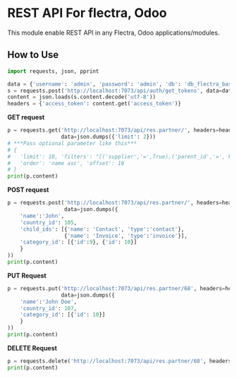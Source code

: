# REST API For flectra, Odoo

This module enable REST API in any Flectra, Odoo applications/modules.


## How to Use


```python
import requests, json, pprint

data = {'username': 'admin', 'password': 'admin', 'db': 'db_flectra_base'}
s = requests.post('http://localhost:7073/api/auth/get_tokens', data=data)
content = json.loads(s.content.decode('utf-8'))
headers = {'access_token': content.get('access_token')}
```

**GET request**
```python
p = requests.get('http://localhost:7073/api/res.partner/', headers=headers,
                 data=json.dumps({'limit': 2}))
# ***Pass optional parameter like this***
# {
#   'limit': 10, 'filters': "[('supplier','=',True),('parent_id','=', False)]",
#   'order': 'name asc', 'offset': 10
# }
print(p.content)
```

**POST request**
```python
p = requests.post('http://localhost:7073/api/res.partner/', headers=headers,
                  data=json.dumps({
    'name':'John',
    'country_id': 105,
    'child_ids': [{'name': 'Contact', 'type':'contact'},
                  {'name': 'Invoice', 'type':'invoice'}],
    'category_id': [{'id':9}, {'id': 10}]
    }
))
print(p.content)
```

**PUT Request**
```python
p = requests.put('http://localhost:7073/api/res.partner/68', headers=headers,
                 data=json.dumps({
    'name':'John Doe',
    'country_id': 107,
    'category_id': [{'id': 10}]
    }
))
print(p.content)
```

**DELETE Request**
```python
p = requests.delete('http://localhost:7073/api/res.partner/68', headers=headers)
print(p.content)
```
